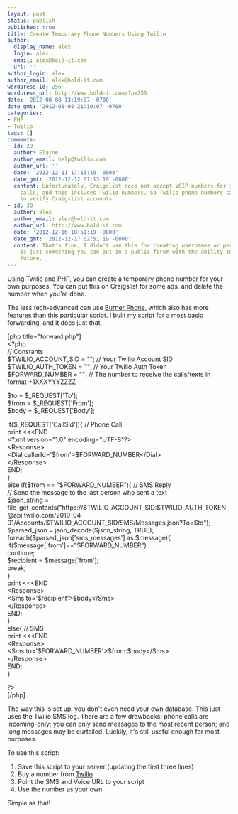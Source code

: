 ```yaml
---
layout: post
status: publish
published: true
title: Create Temporary Phone Numbers Using Twilio
author:
  display_name: alex
  login: alex
  email: alex@bold-it.com
  url: ''
author_login: alex
author_email: alex@bold-it.com
wordpress_id: 256
wordpress_url: http://www.bold-it.com/?p=256
date: '2012-08-08 13:19:07 -0700'
date_gmt: '2012-08-08 21:19:07 -0700'
categories:
- PHP
- Twilio
tags: []
comments:
- id: 29
  author: Elaine
  author_email: help@twilio.com
  author_url: ''
  date: '2012-12-11 17:13:19 -0800'
  date_gmt: '2012-12-12 01:13:19 -0800'
  content: Unfortunately, Craigslist does not accept VOIP numbers for its verification
    calls, and this includes Twilio numbers. So Twilio phone numbers cannot be used
    to verify Craigslist accounts.
- id: 30
  author: alex
  author_email: alex@bold-it.com
  author_url: http://www.bold-it.com
  date: '2012-12-16 18:51:19 -0800'
  date_gmt: '2012-12-17 02:51:19 -0800'
  content: That's fine, I didn't use this for creating usernames or person verification.  This
    is just something you can put in a public forum with the ability to drop in the
    future.
---
```

<p>Using Twilio and PHP, you can create a temporary phone number for your own purposes.  You can put this on Craigslist for some ads, and delete the number when you're done.</p>
<p>The less tech-advanced can use <a href="http://burnerapp.com" target="_blank">Burner Phone</a>, which also has more features than this particular script.  I built my script for a most basic forwarding, and it does just that.</p>
<p>[php title="forward.php"]<br />
&lt;?php<br />
// Constants<br />
$TWILIO_ACCOUNT_SID = &quot;&quot;; // Your Twilio Account SID<br />
$TWILIO_AUTH_TOKEN = &quot;&quot;; // Your Twilio Auth Token<br />
$FORWARD_NUMBER = &quot;&quot;; // The number to receive the calls/texts in format +1XXXYYYZZZZ</p>
<p>$to = $_REQUEST['To'];<br />
$from = $_REQUEST['From'];<br />
$body = $_REQUEST['Body'];</p>
<p>if($_REQUEST['CallSid']){ // Phone Call<br />
	print &lt;&lt;&lt;END<br />
&lt;?xml version=&quot;1.0&quot; encoding=&quot;UTF-8&quot;?&gt;<br />
&lt;Response&gt;<br />
  &lt;Dial callerId='$from'&gt;$FORWARD_NUMBER&lt;/Dial&gt;<br />
&lt;/Response&gt;<br />
END;<br />
}<br />
else if($from == &quot;$FORWARD_NUMBER&quot;){ // SMS Reply<br />
	// Send the message to the last person who sent a text<br />
	$json_string = file_get_contents(&quot;https://$TWILIO_ACCOUNT_SID:$TWILIO_AUTH_TOKEN@api.twilio.com/2010-04-01/Accounts/$TWILIO_ACCOUNT_SID/SMS/Messages.json?To=$to&quot;);<br />
	$parsed_json = json_decode($json_string, TRUE);<br />
	foreach($parsed_json['sms_messages'] as $message){<br />
		if($message['from']==&quot;$FORWARD_NUMBER&quot;)<br />
			continue;<br />
		$recipient = $message['from'];<br />
		break;<br />
	}<br />
	print &lt;&lt;&lt;END<br />
&lt;Response&gt;<br />
&lt;Sms to='$recipient'&gt;$body&lt;/Sms&gt;<br />
&lt;/Response&gt;<br />
END;<br />
}<br />
else{ // SMS<br />
	print &lt;&lt;&lt;END<br />
&lt;Response&gt;<br />
&lt;Sms to='$FORWARD_NUMBER'&gt;$from:$body&lt;/Sms&gt;<br />
&lt;/Response&gt;<br />
END;<br />
}</p>
<p>?&gt;<br />
[/php]</p>
<p>The way this is set up, you don't even need your own database.  This just uses the Twilio SMS log.  There are a few drawbacks: phone calls are incoming-only; you can only send messages to the most recent person; and long messages may be curtailed.  Luckily, it's still useful enough for most purposes.</p>
<p>To use this script:</p>
<ol>
<li>Save this script to your server (updating the first three lines)</li>
<li>Buy a number from <a href="http://www.twilio.com" target="_blank">Twilio</a></li>
<li>Point the SMS and Voice URL to your script</li>
<li>Use the number as your own</li>
</ol>
<p>Simple as that!</p>
